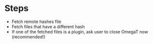 # Steps

* Fetch remote hashes file
* Fetch files that have a different hash
* If one of the fetched files is a plugin, ask user to close OmegaT now (recommended!)
